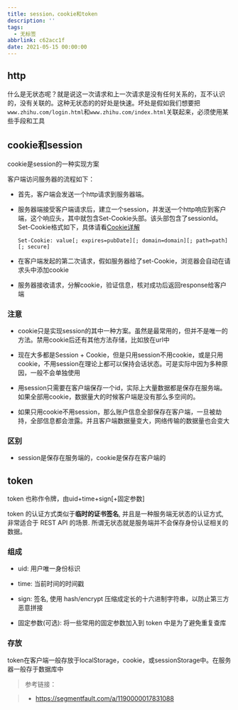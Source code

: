 ```yaml
---
title: session，cookie和token
description: ''
tags:
  - 无标签
abbrlink: c62acc1f
date: 2021-05-15 00:00:00
---
```



## http



什么是无状态呢？就是说这一次请求和上一次请求是没有任何关系的，互不认识的，没有关联的。这种无状态的的好处是快速。坏处是假如我们想要把`www.zhihu.com/login.html`和`www.zhihu.com/index.html`关联起来，必须使用某些手段和工具



## cookie和session



cookie是session的一种实现方案



客户端访问服务器的流程如下：



- 首先，客户端会发送一个http请求到服务器端。

- 服务器端接受客户端请求后，建立一个session，并发送一个http响应到客户端，这个响应头，其中就包含Set-Cookie头部。该头部包含了sessionId。Set-Cookie格式如下，具体请看[Cookie详解](http://bubkoo.com/2014/04/21/http-cookies-explained/)

  `Set-Cookie: value[; expires=pubDate][; domain=domain][; path=path][; secure]`

- 在客户端发起的第二次请求，假如服务器给了set-Cookie，浏览器会自动在请求头中添加cookie

- 服务器接收请求，分解cookie，验证信息，核对成功后返回response给客户端



### 注意



- cookie只是实现session的其中一种方案。虽然是最常用的，但并不是唯一的方法。禁用cookie后还有其他方法存储，比如放在url中

- 现在大多都是Session + Cookie，但是只用session不用cookie，或是只用cookie，不用session在理论上都可以保持会话状态。可是实际中因为多种原因，一般不会单独使用

- 用session只需要在客户端保存一个id，实际上大量数据都是保存在服务端。如果全部用cookie，数据量大的时候客户端是没有那么多空间的。

- 如果只用cookie不用session，那么账户信息全部保存在客户端，一旦被劫持，全部信息都会泄露。并且客户端数据量变大，网络传输的数据量也会变大



### 区别



- session是保存在服务端的，cookie是保存在客户端的



## token



token 也称作令牌，由uid+time+sign[+固定参数]

token 的认证方式类似于**临时的证书签名**, 并且是一种服务端无状态的认证方式, 非常适合于 REST API 的场景. 所谓无状态就是服务端并不会保存身份认证相关的数据。



### 组成



- uid: 用户唯一身份标识

- time: 当前时间的时间戳

- sign: 签名, 使用 hash/encrypt 压缩成定长的十六进制字符串，以防止第三方恶意拼接

- 固定参数(可选): 将一些常用的固定参数加入到 token 中是为了避免重复查库



### 存放



token在客户端一般存放于localStorage，cookie，或sessionStorage中。在服务器一般存于数据库中



> 参考链接：

>

> - https://segmentfault.com/a/1190000017831088